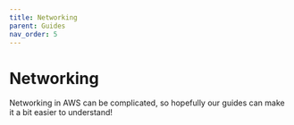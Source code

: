 ```yaml
---
title: Networking
parent: Guides
nav_order: 5
---
```


# Networking

Networking in AWS can be complicated, so hopefully our guides can make it a bit
easier to understand!
